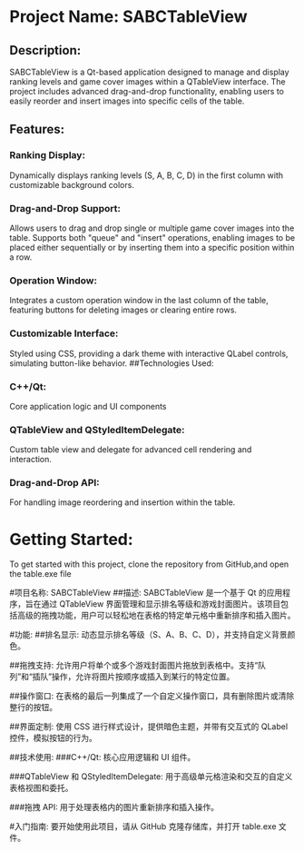 # Project Name: SABCTableView
## Description:
SABCTableView is a Qt-based application designed to manage and display ranking levels and game cover images within a QTableView interface. The project includes advanced drag-and-drop functionality, enabling users to easily reorder and insert images into specific cells of the table.
## Features:
### Ranking Display:
Dynamically displays ranking levels (S, A, B, C, D) in the first column with customizable background colors.
### Drag-and-Drop Support: 
Allows users to drag and drop single or multiple game cover images into the table. Supports both "queue" and "insert" operations, enabling images to be placed either sequentially or by inserting them into a specific position within a row.
### Operation Window:
Integrates a custom operation window in the last column of the table, featuring buttons for deleting images or clearing entire rows.
### Customizable Interface: 
Styled using CSS, providing a dark theme with interactive QLabel controls, simulating button-like behavior.
##Technologies Used:
### C++/Qt:
Core application logic and UI components
### QTableView and QStyledItemDelegate: 
Custom table view and delegate for advanced cell rendering and interaction.
### Drag-and-Drop API:
For handling image reordering and insertion within the table.
# Getting Started:
To get started with this project, clone the repository from GitHub,and open the table.exe file


#项目名称: SABCTableView
##描述:
SABCTableView 是一个基于 Qt 的应用程序，旨在通过 QTableView 界面管理和显示排名等级和游戏封面图片。该项目包括高级的拖拽功能，用户可以轻松地在表格的特定单元格中重新排序和插入图片。

#功能:
##排名显示:
动态显示排名等级（S、A、B、C、D），并支持自定义背景颜色。

##拖拽支持:
允许用户将单个或多个游戏封面图片拖放到表格中。支持“队列”和“插队”操作，允许将图片按顺序或插入到某行的特定位置。

##操作窗口:
在表格的最后一列集成了一个自定义操作窗口，具有删除图片或清除整行的按钮。

##界面定制:
使用 CSS 进行样式设计，提供暗色主题，并带有交互式的 QLabel 控件，模拟按钮的行为。

##技术使用:
###C++/Qt:
核心应用逻辑和 UI 组件。

###QTableView 和 QStyledItemDelegate:
用于高级单元格渲染和交互的自定义表格视图和委托。

###拖拽 API:
用于处理表格内的图片重新排序和插入操作。

#入门指南:
要开始使用此项目，请从 GitHub 克隆存储库，并打开 table.exe 文件。
